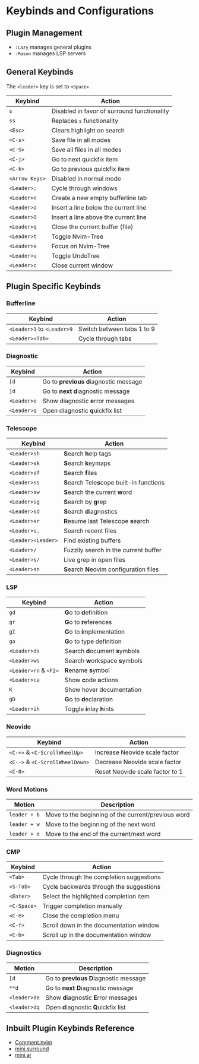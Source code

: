 # Keybinds and Configurations

## Plugin Management

- `:Lazy` manages general plugins
- `:Mason` manages LSP servers

## General Keybinds

The `<leader>` key is set to `<Space>`. 

| Keybind         | Action                                      |
|-----------------|---------------------------------------------|
| `s`             | Disabled in favor of surround functionality |
| `ss`            | Replaces `s` functionality                  |
| `<Esc>`         | Clears highlight on search                  |
| `<C-s>`         | Save file in all modes                      |
| `<C-S>`         | Save all files in all modes                 |
| `<C-j>`         | Go to next quickfix item                    |
| `<C-k>`         | Go to previous quickfix item                |
| `<Arrow Keys>`  | Disabled in normal mode                     |
| `<Leader>;`     | Cycle through windows                       |
| `<Leader>n`     | Create a new empty bufferline tab           |
| `<Leader>o`     | Insert a line below the current line        |
| `<Leader>O`     | Insert a line above the current line        |
| `<Leader>q`     | Close the current buffer (file)             |
| `<Leader>t`     | Toggle Nvim-Tree                            |
| `<Leader>x`     | Focus on Nvim-Tree                          |
| `<Leader>u`     | Toggle UndoTree                             |
| `<Leader>c`     | Close current window                        |

## Plugin Specific Keybinds

### Bufferline

| Keybind         | Action                                |
|-----------------|---------------------------------------|
| `<Leader>1` to `<Leader>9` | Switch between tabs 1 to 9 |
| `<Leader><Tab>` | Cycle through tabs                    |

### Diagnostic

| Keybind         | Action                                          |
|-----------------|-------------------------------------------------|
| `[d`            | Go to **previous** **d**iagnostic message       |
| `]d`            | Go to **next** **d**iagnostic message           |
| `<Leader>e`     | Show diagnostic **e**rror messages              |
| `<Leader>q`     | Open diagnostic **q**uickfix list               |

### Telescope

| Keybind         | Action                                      |
|-----------------|---------------------------------------------|
| `<Leader>sh`    | **S**earch **h**elp tags                    |
| `<Leader>sk`    | **S**earch **k**eymaps                      |
| `<Leader>sf`    | **S**earch **f**iles                        |
| `<Leader>ss`    | **S**earch Tele**s**cope built-in functions |
| `<Leader>sw`    | **S**earch the current **w**ord             |
| `<Leader>sg`    | **S**earch by **g**rep                      |
| `<Leader>sd`    | **S**earch **d**iagnostics                  |
| `<Leader>sr`    | **R**esume last Telescope **s**earch        |
| `<Leader>s.`    | Search recent files                         |
| `<Leader><Leader>` | Find existing buffers                    |
| `<Leader>/`     | Fuzzily search in the current buffer        |
| `<Leader>s/`    | Live grep in open files                     |
| `<Leader>sn`    | **S**earch **N**eovim configuration files   |

### LSP

| Keybind               | Action                                      |
|-----------------------|---------------------------------------------|
| `gd`                  | **G**o to **d**efinition                    |
| `gr`                  | **G**o to **r**eferences                    |
| `gI`                  | **G**o to **i**mplementation                |
| `go`                  | **G**o to type definition                   |
| `<Leader>ds`          | Search **d**ocument **s**ymbols             |
| `<Leader>ws`          | Search **w**orkspace **s**ymbols            |
| `<Leader>rn` & `<F2>` | **R**ename **s**ymbol                       |
| `<Leader>ca`          | Show **c**ode **a**ctions                   |
| `K`                   | Show hover documentation                    |
| `gD`                  | **G**o to **d**eclaration                   |
| `<Leader>ih`          | Toggle **i**nlay **h**ints                  |

### Neovide

| Keybind                         | Action                              |
|---------------------------------|-------------------------------------|
| `<C-+>` & `<C-ScrollWheelUp>`   | Increase Neovide scale factor       |
| `<C-->` & `<C-ScrollWheelDown>` | Decrease Neovide scale factor       |
| `<C-0>`                         | Reset Neovide scale factor to 1     |

### Word Motions

| Motion       | Description                                        |
|--------------|----------------------------------------------------|
| `leader + b` | Move to the beginning of the current/previous word |
| `leader + w` | Move to the beginning of the next word             |
| `leader + e` | Move to the end of the current/next word           |

### CMP

| Keybind      | Action                                      |
|--------------|---------------------------------------------|
| `<Tab>`      | Cycle through the completion suggestions    |
| `<S-Tab>`    | Cycle backwards through the suggestions     |
| `<Enter>`    | Select the highlighted completion item      |
| `<C-Space>`  | Trigger completion manually                 |
| `<C-e>`      | Close the completion menu                   |
| `<C-f>`      | Scroll down in the documentation window     |
| `<C-b>`      | Scroll up in the documentation window       |

### Diagnostics

| Motion       | Description                               |
|--------------|-------------------------------------------|
| `[d`         | Go to **previous** **D**iagnostic message |
| `**d`        | Go to **next** **D**iagnostic message     |
| `<leader>de` | Show **d**iagnostic **E**rror messages    |
| `<leader>dq` | Open **d**iagnostic **Q**uickfix list     |


## Inbuilt Plugin Keybinds Reference

- [Comment.nvim](https://github.com/numToStr/Comment.nvim?tab=readme-ov-file#-usage)
- [mini.surround](https://github.com/echasnovski/mini.nvim/blob/main/readmes/mini-surround.md#features)
- [mini.ai](https://github.com/echasnovski/mini.nvim/blob/main/readmes/mini-surround.md#features)

